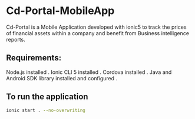 
# Cd-Portal-MobileApp

Cd-Portal is a Mobile Application developed with ionic5 to track the prices of financial assets within a company and benefit from Business intelligence reports.


## Requirements:

Node.js installed .
Ionic CLI 5 installed .
Cordova installed .
Java and Android SDK library installed and configured .



## To run the application

```bash
ionic start . --no-overwriting
```
